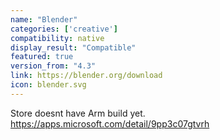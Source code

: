 ```yaml
---
name: "Blender"
categories: ['creative']
compatibility: native
display_result: "Compatible"
featured: true
version_from: "4.3"
link: https://blender.org/download
icon: blender.svg
---
```

Store doesnt have Arm build yet.
https://apps.microsoft.com/detail/9pp3c07gtvrh
